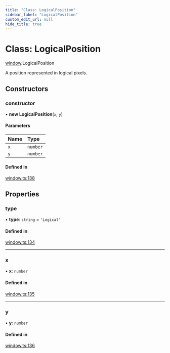 ```yaml
---
title: "Class: LogicalPosition"
sidebar_label: "LogicalPosition"
custom_edit_url: null
hide_title: true
---
```


# Class: LogicalPosition

[window](../modules/window.md).LogicalPosition

A position represented in logical pixels.

## Constructors

### constructor

• **new LogicalPosition**(`x`, `y`)

#### Parameters

| Name | Type |
| :------ | :------ |
| `x` | `number` |
| `y` | `number` |

#### Defined in

[window.ts:138](https://github.com/tauri-apps/tauri/blob/40d08a6/tooling/api/src/window.ts#L138)

## Properties

### type

• **type**: `string` = `'Logical'`

#### Defined in

[window.ts:134](https://github.com/tauri-apps/tauri/blob/40d08a6/tooling/api/src/window.ts#L134)

___

### x

• **x**: `number`

#### Defined in

[window.ts:135](https://github.com/tauri-apps/tauri/blob/40d08a6/tooling/api/src/window.ts#L135)

___

### y

• **y**: `number`

#### Defined in

[window.ts:136](https://github.com/tauri-apps/tauri/blob/40d08a6/tooling/api/src/window.ts#L136)
